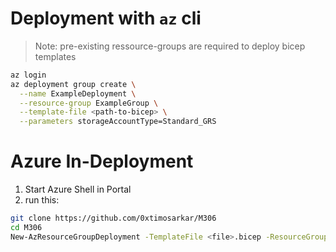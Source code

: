 # Deployment with ```az``` cli

> Note: pre-existing ressource-groups are required to deploy bicep templates


```bash
az login
az deployment group create \
  --name ExampleDeployment \
  --resource-group ExampleGroup \
  --template-file <path-to-bicep> \
  --parameters storageAccountType=Standard_GRS
  ```

# Azure In-Deployment

1. Start Azure Shell in Portal
2. run this:

```bash
git clone https://github.com/0xtimosarkar/M306
cd M306
New-AzResourceGroupDeployment -TemplateFile <file>.bicep -ResourceGroupName <name>
```
